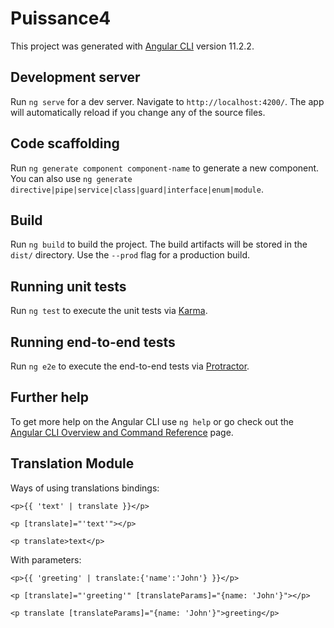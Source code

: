 # Puissance4

This project was generated with [Angular CLI](https://github.com/angular/angular-cli) version 11.2.2.

## Development server

Run `ng serve` for a dev server. Navigate to `http://localhost:4200/`. The app will automatically reload if you change any of the source files.

## Code scaffolding

Run `ng generate component component-name` to generate a new component. You can also use `ng generate directive|pipe|service|class|guard|interface|enum|module`.

## Build

Run `ng build` to build the project. The build artifacts will be stored in the `dist/` directory. Use the `--prod` flag for a production build.

## Running unit tests

Run `ng test` to execute the unit tests via [Karma](https://karma-runner.github.io).

## Running end-to-end tests

Run `ng e2e` to execute the end-to-end tests via [Protractor](http://www.protractortest.org/).

## Further help

To get more help on the Angular CLI use `ng help` or go check out the [Angular CLI Overview and Command Reference](https://angular.io/cli) page.

## Translation Module

Ways of using translations bindings:

<!-- translation: translation pipe -->
`<p>{{ 'text' | translate }}</p>`

<!-- translation: directive (key as attribute)-->
`<p [translate]="'text'"></p>`

<!-- translation: directive (key as content of element) -->
`<p translate>text</p>`

With parameters: 

<!-- translation with parameters: translation pipe -->
`<p>{{ 'greeting' | translate:{'name':'John'} }}</p>`

<!-- translation: directive (key as attribute) -->
`<p [translate]="'greeting'" [translateParams]="{name: 'John'}"></p>`

<!-- translation: directive (key as content of element)-->
`<p translate [translateParams]="{name: 'John'}">greeting</p>`
